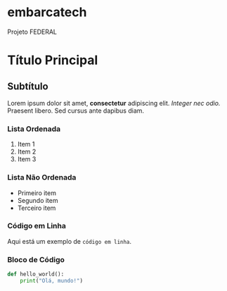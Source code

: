 # embarcatech

Projeto FEDERAL

# Título Principal

## Subtítulo

Lorem ipsum dolor sit amet, **consectetur** adipiscing elit. *Integer nec odio.* Praesent libero. Sed cursus ante dapibus diam.

### Lista Ordenada
1. Item 1  
2. Item 2  
3. Item 3  

### Lista Não Ordenada
- Primeiro item  
- Segundo item  
- Terceiro item  

### Código em Linha  
Aqui está um exemplo de `código em linha`.

### Bloco de Código  
```python
def hello_world():
    print("Olá, mundo!")

